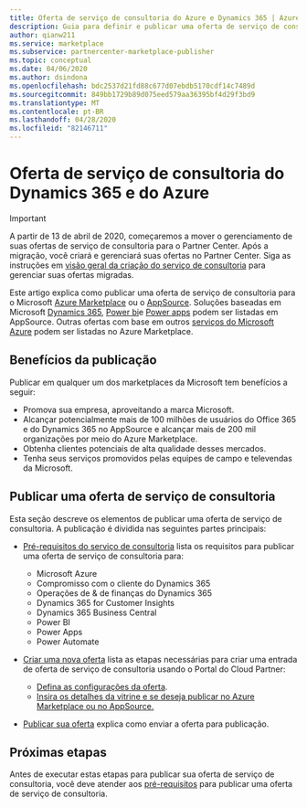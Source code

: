 ```yaml
---
title: Oferta de serviço de consultoria do Azure e Dynamics 365 | Azure Marketplace
description: Guia para definir e publicar uma oferta de serviço de consultoria do Dynamics 365 ou Azure no Portal do Cloud Partner.
author: qianw211
ms.service: marketplace
ms.subservice: partnercenter-marketplace-publisher
ms.topic: conceptual
ms.date: 04/06/2020
ms.author: dsindona
ms.openlocfilehash: bdc2537d21fd88c677d07ebdb5170cdf14c7489d
ms.sourcegitcommit: 849bb1729b89d075eed579aa36395bf4d29f3bd9
ms.translationtype: MT
ms.contentlocale: pt-BR
ms.lasthandoff: 04/28/2020
ms.locfileid: "82146711"
---
```

# <a name="azure-and-dynamics-365-consulting-service-offer"></a>Oferta de serviço de consultoria do Dynamics 365 e do Azure

>[!Important]
>A partir de 13 de abril de 2020, começaremos a mover o gerenciamento de suas ofertas de serviço de consultoria para o Partner Center. Após a migração, você criará e gerenciará suas ofertas no Partner Center. Siga as instruções em [visão geral da criação do serviço de consultoria](https://docs.microsoft.com/azure/marketplace/partner-center-portal/create-consulting-service-offer) para gerenciar suas ofertas migradas.

Este artigo explica como publicar uma oferta de serviço de consultoria para o Microsoft <a href="https://azuremarketplace.microsoft.com">Azure Marketplace</a> ou o <a href="https://appsource.microsoft.com">AppSource</a>. Soluções baseadas em Microsoft <a href="https://dynamics.microsoft.com">Dynamics 365</a>, <a href="https://powerbi.microsoft.com">Power bi</a>e <a href="https://powerapps.microsoft.com">Power apps</a> podem ser listadas em AppSource. Outras ofertas com base em outros <a href="https://azure.microsoft.com/services">serviços do Microsoft Azure</a> podem ser listadas no Azure Marketplace.

## <a name="publishing-benefits"></a>Benefícios da publicação

Publicar em qualquer um dos marketplaces da Microsoft tem benefícios a seguir:

- Promova sua empresa, aproveitando a marca Microsoft.
- Alcançar potencialmente mais de 100 milhões de usuários do Office 365 e do Dynamics 365 no AppSource e alcançar mais de 200 mil organizações por meio do Azure Marketplace.
- Obtenha clientes potenciais de alta qualidade desses mercados.
- Tenha seus serviços promovidos pelas equipes de campo e televendas da Microsoft.

## <a name="publish-a-consulting-service-offer"></a>Publicar uma oferta de serviço de consultoria

Esta seção descreve os elementos de publicar uma oferta de serviço de consultoria. A publicação é dividida nas seguintes partes principais:

- [Pré-requisitos do serviço de consultoria](./cpp-consulting-service-prerequisites.md) lista os requisitos para publicar uma oferta de serviço de consultoria para:
 
    - Microsoft Azure
    - Compromisso com o cliente do Dynamics 365 
    - Operações de & de finanças do Dynamics 365 
    - Dynamics 365 for Customer Insights
    - Dynamics 365 Business Central 
    - Power BI 
    - Power Apps
    - Power Automate
- [Criar uma nova oferta](./cpp-consulting-service-create-offer.md) lista as etapas necessárias para criar uma entrada de oferta de serviço de consultoria usando o Portal do Cloud Partner:
    - [Defina as configurações da oferta](./cpp-consulting-service-define-offer-settings.md).
    - [Insira os detalhes da vitrine e se deseja publicar no Azure Marketplace ou no AppSource.](./cpp-consulting-service-storefront-details.md)
- [Publicar sua oferta](./cpp-consulting-service-publish-offer.md) explica como enviar a oferta para publicação.

## <a name="next-steps"></a>Próximas etapas

Antes de executar estas etapas para publicar sua oferta de serviço de consultoria, você deve atender aos [pré-requisitos](./cpp-consulting-service-prerequisites.md) para publicar uma oferta de serviço de consultoria.
